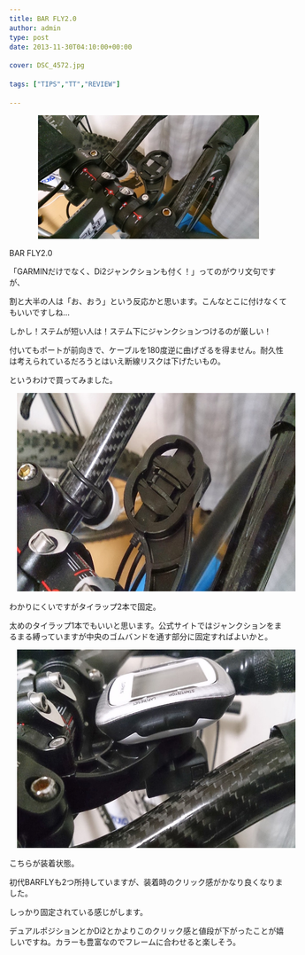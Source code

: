 ```yaml
---
title: BAR FLY2.0
author: admin
type: post
date: 2013-11-30T04:10:00+00:00

cover: DSC_4572.jpg

tags: ["TIPS","TT","REVIEW"]

---
```

<div class="separator" style="clear: both; text-align: center;">
  <a href="DSC_4572.jpg" imageanchor="1" style="margin-left: 1em; margin-right: 1em;"><img border="0" src="./DSC_4572.jpg" height="223" width="400" /></a>
</div>

BAR FLY2.0

「GARMINだけでなく、Di2ジャンクションも付く！」ってのがウリ文句ですが、

割と大半の人は「お、おう」という反応かと思います。こんなとこに付けなくてもいいですしね…

しかし！ステムが短い人は！ステム下にジャンクションつけるのが厳しい！

付いてもポートが前向きで、ケーブルを180度逆に曲げざるを得ません。耐久性は考えられているだろうとはいえ断線リスクは下げたいもの。

というわけで買ってみました。



<div class="separator" style="clear: both; text-align: center;">
  <a href="DSC_4578.jpg" imageanchor="1" style="margin-left: 1em; margin-right: 1em;"><img border="0" src="./DSC_4578.jpg" height="358" width="640" /></a>
</div>

わかりにくいですがタイラップ2本で固定。

太めのタイラップ1本でもいいと思います。公式サイトではジャンクションをまるまる縛っていますが中央のゴムバンドを通す部分に固定すればよいかと。

<div class="separator" style="clear: both; text-align: center;">
</div>



<div class="separator" style="clear: both; text-align: center;">
  <a href="DSC_4584.jpg" imageanchor="1" style="margin-left: 1em; margin-right: 1em;"><img border="0" src="./DSC_4584.jpg" height="358" width="640" /></a>
</div>

こちらが装着状態。

初代BARFLYも2つ所持していますが、装着時のクリック感がかなり良くなりました。

しっかり固定されている感じがします。

デュアルポジションとかDi2とかよりこのクリック感と値段が下がったことが嬉しいですね。カラーも豊富なのでフレームに合わせると楽しそう。
